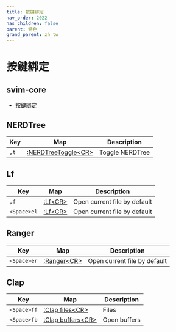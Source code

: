 ```yaml
---
title: 按鍵綁定
nav_order: 2022
has_children: false
parent: 特色
grand_parent: zh_tw
---
```



# 按鍵綁定


## svim-core

* [按鍵綁定](https://samwhelp.github.io/tool-svim-doc/read/zh_tw/feature/keybind.html)


## NERDTree

| Key | Map | Description |
| --- | --- | --- |
| `,t` | [:NERDTreeToggle&lt;CR&gt;](https://github.com/preservim/nerdtree#how-can-i-map-a-specific-key-or-shortcut-to-open-nerdtree) | Toggle NERDTree |


## Lf

| Key | Map | Description |
| --- | --- | --- |
| `,f` | [:Lf&lt;CR&gt;](https://github.com/ptzz/lf.vim/blob/master/plugin/lf.vim#L80) | Open current file by default |
| `<Space>el` | [:Lf&lt;CR&gt;](https://github.com/ptzz/lf.vim/blob/master/plugin/lf.vim#L80) | Open current file by default |


## Ranger

| Key | Map | Description |
| --- | --- | --- |
| `<Space>er` | [:Ranger&lt;CR&gt;](https://github.com/francoiscabrol/ranger.vim/blob/master/plugin/ranger.vim#L103) | Open current file by default |


## Clap

| Key | Map | Description |
| --- | --- | --- |
| `<Space>ff` | [:Clap files&lt;CR&gt;](https://github.com/liuchengxu/vim-clap#commands) | Files |
| `<Space>fb` | [:Clap buffers&lt;CR&gt;](https://github.com/liuchengxu/vim-clap#commands) | Open buffers |
